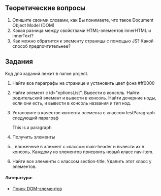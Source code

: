 ## Теоретические вопросы
1. Опишите своими словами, как Вы понимаете, что такое Document Object Model (DOM)
2. Какая разница между свойствами HTML-элементов innerHTML и innerText?
3. Как можно обратится к элементу страницы с помощью JS? Какой способ предпочтительнее?

## Задания

Код для заданий лежит в папке project.

1) Найти все параграфы на странице и установить цвет фона #ff0000

2) Найти элемент с id="optionsList". Вывести в консоль. Найти родительский элемент и вывести в консоль. Найти дочерние ноды, если они есть, и вывести в консоль названия и тип нод.

3) Установите в качестве контента элемента с классом testParagraph следующий параграф <p>This is a paragraph</p>

4) Получить элементы <li>, вложенные в элемент с классом main-header и вывеcти их в консоль. Каждому из элементов присвоить новый класс nav-item. 

5) Найти все элементы с классом section-title. Удалить этот класс у элементов.  


#### Литература:

- [Поиск DOM-элементов](https://learn.javascript.ru/searching-elements-dom)
